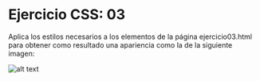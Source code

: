 
# Ejercicio CSS: 03

Aplica los estilos necesarios a los elementos de la página ejercicio03.html para obtener como resultado una apariencia como la de la siguiente imagen:

![alt text](https://github.com/jvadillo/iw-ejercicios-css/blob/master/03/resultado.png "Resultado final")